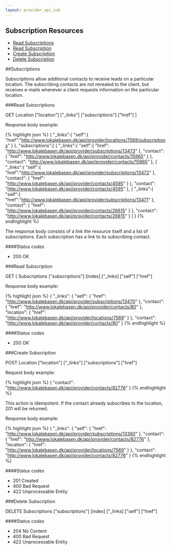 ```yaml
---
layout: provider_api_sub
---
```

## Subscription Resources

* [Read Subscriptions](#read_subscriptions)
* [Read Subscription](#read_subscription)
* [Create Subscription](#create_subscription)
* [Delete Subscription](#delete_subscription)

##<a id="subscriptions_intro">Subscriptions</a>

Subscriptions allow additional contacts to receive leads on a particular location. The subscribing contacts are not
revealed to the client, but receives e-mails whenever a client requests information on the particular location.

###<a id="read_subscriptions">Read Subscriptions</a>

GET Location \["location"\] \["_links"\] \["subscriptions"\] \["href"\] ]

Response body example:

{% highlight json %}
{
  "_links":{
    "self":{
      "href":"http://www.lokalebasen.dk/api/provider/locations/7569/subscriptions"
    }
  },
  "subscriptions":[
    {
      "_links":{
        "self":{
          "href": "http://www.lokalebasen.dk/api/provider/subscriptions/13473"
        },
        "contact": {
          "href": "http://www.lokalebasen.dk/api/provider/contacts/15965"
        }
      },
      "contact": "http://www.lokalebasen.dk/api/provider/contacts/15965"
    },
    {
      "_links":{
        "self":{
          "href":"http://www.lokalebasen.dk/api/provider/subscriptions/13472"
        },
        "contact": {
          "href": "http://www.lokalebasen.dk/api/provider/contacts/4595"
        }
      },
      "contact": "http://www.lokalebasen.dk/api/provider/contacts/4595"
    },
    {
      "_links":{
        "self":{
          "href":"http://www.lokalebasen.dk/api/provider/subscriptions/13471"
        },
        "contact": {
          "href": "http://www.lokalebasen.dk/api/provider/contacts/26615"
        }
      },
      "contact": "http://www.lokalebasen.dk/api/provider/contacts/26615"
    }
  ]
}
{% endhighlight %}

The response body consists of a link the resource itself and a list of subscriptions. Each subscription has a link to its subscribing contact.

####Status codes
* 200 OK

###<a id="read_subscription">Read Subscription</a>

GET [ Subscriptions \["subscriptions"\] \[index\] \["_links\] \["self"\] \["href"]

Response body example:

{% highlight json %}
{
    "_links": {
        "self": {
            "href": "http://www.lokalebasen.dk/api/provider/subscriptions/13470"
        },
        "contact": {
            "href": "http://www.lokalebasen.dk/api/provider/contacts/80"
        },
        "location": {
            "href": "http://www.lokalebasen.dk/api/provider/locations/7569"
        }
    },
    "contact": "http://www.lokalebasen.dk/api/provider/contacts/80"
}
{% endhighlight %}

####Status codes
* 200 OK

###<a id="create_subscription">Create Subscription</a>

POST Location \["location"\] \["_links"\] \["subscriptions"\] \["href"\]

Request body example:

{% highlight json %}
{
  "contact": "http://www.lokalebasen.dk/api/provider/contacts/82776"
}
{% endhighlight %}

This action is idempotent. If the contact already subscribes to the location, 201 will be returned.

Response body example:

{% highlight json %}
{
  "_links": {
    "self": {
      "href": "http://www.lokalebasen.dk/api/provider/subscriptions/13360"
    },
    "contact": {
      "href": "http://www.lokalebasen.dk/api/provider/contacts/82776"
    },
    "location": {
      "href": "http://www.lokalebasen.dk/api/provider/locations/7569"
    }
  },
  "contact": "http://www.lokalebasen.dk/api/provider/contacts/82776"
}
{% endhighlight %}

####Status codes
* 201 Created
* 400 Bad Request
* 422 Unprocessable Entity

###<a id="delete_subscription">Delete Subscription</a>

DELETE Subscriptions \["subscriptions"\] \[index\] \["_links\] \["self"\] \["href"]

####Status codes
* 204 No Content
* 400 Bad Request
* 422 Unprocessable Entity
